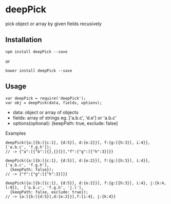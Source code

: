 # deepPick
pick object or array by given fields recusively

## Installation
```
npm install deepPick --save
```
or
```
bower install deepPick --save
```

## Usage

```
var deepPick = require('deepPick');
var obj = deepPick(data, fields, options);
```

- data: object or array of objects
- fields: array of strings eg. ['a.b.c', 'd.e'] or 'a.b.c'
- options(optional): {keepPath: true, exclude: false}

Examples

```
deepPick({a:[{b:[{c:1}, {d:5}], d:{e:2}}], f:{g:[{h:3}], i:4}}, ['a.b.c', 'f.g.h']);
// -> {"a":[{"b":[{},{}]}],"f":{"g":[{"h":3}]}}

deepPick({a:[{b:[{c:1}, {d:5}], d:{e:2}}], f:{g:[{h:3}], i:4}},  ['a.b.c', 'f.g.h'],
  {keepPath: false});
// -> {"f":{"g":[{"h":3}]}}

deepPick({a:[{b:[{c:1}, {d:5}], d:{e:2}}], f:{g:[{h:3}], i:4}, j:{k:4, l:9}},  ['a.b.c', 'f.g.h', 'j.l'],
  {keepPath: false, exclude: true});
// -> {a:[{b:[{d:5}],d:{e:2}}],f:{i:4}, j:{k:4}}
```
